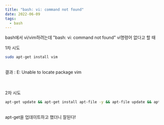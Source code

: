 ```yaml
---
title: "bash: vi: command not found"
date: 2022-06-09
tags:
  - bash
---
```


bash에서 vi/vim하려는데 "bash: vi: command not found" vi명령어 없다고 할 때

1차 시도

```bash
sudo apt-get install vim
```

<br/>
결과 : E: Unable to locate package vim

<br/><br/>
2차 시도

```bash
apt-get update && apt-get install apt-file -y && apt-file update && apt-get install vim -y
```

<br/>
apt-get을 업데이트하고 했더니 잘된다!

